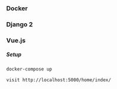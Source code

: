 ### Docker
### Django 2
### Vue.js

##### Setup
```bash
docker-compose up
```
```text
visit http://localhost:5000/home/index/
```
